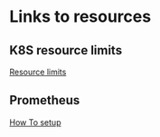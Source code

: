 # Links to resources

## K8S resource limits
[Resource limits](https://cloud.google.com/blog/products/gcp/kubernetes-best-practices-resource-requests-and-limits)

## Prometheus

[How To setup](https://linuxacademy.com/blog/kubernetes/running-prometheus-on-kubernetes/?utm_source=intercom&utm_medium=onboarding&utm_campaign=CommunityRotationReleases)
